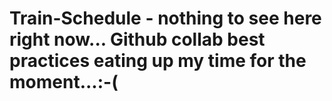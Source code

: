 # Train-Schedule - nothing to see here right now... Github collab best practices eating up my time for the moment...:-(
